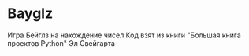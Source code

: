# Bayglz
Игра Бейглз на нахождение чисел
Код взят из книги "Большая книга проектов Python" Эл Свейгарта
